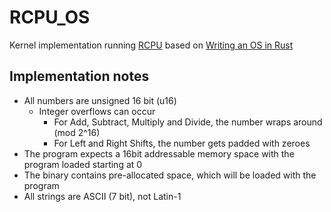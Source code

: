 # RCPU\_OS

Kernel implementation running [RCPU][rcpu] based on [Writing an OS in
Rust][rust-os-blog]

## Implementation notes

- All numbers are unsigned 16 bit (u16)
	- Integer overflows can occur
		- For Add, Subtract, Multiply and Divide, the number wraps
		  around (mod 2^16)
		- For Left and Right Shifts, the number gets padded with zeroes
- The program expects a 16bit addressable memory space with the program loaded
  starting at 0
- The binary contains pre-allocated space, which will be loaded with the program
- All strings are ASCII (7 bit), not Latin-1

[rcpu]: https://github.com/redfast00/RCPU
[rust-os-blog]: https://os.phil-opp.com/
